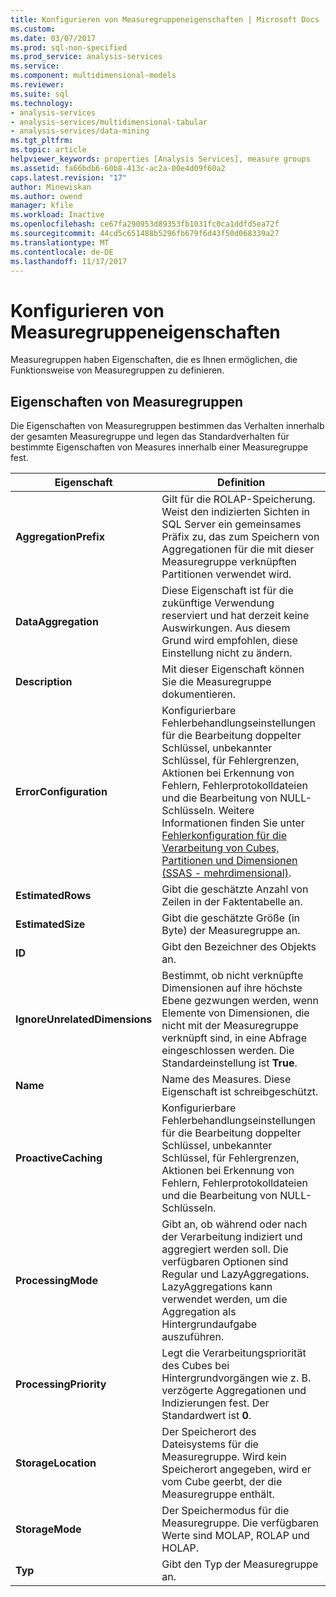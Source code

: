 ```yaml
---
title: Konfigurieren von Measuregruppeneigenschaften | Microsoft Docs
ms.custom: 
ms.date: 03/07/2017
ms.prod: sql-non-specified
ms.prod_service: analysis-services
ms.service: 
ms.component: multidimensional-models
ms.reviewer: 
ms.suite: sql
ms.technology:
- analysis-services
- analysis-services/multidimensional-tabular
- analysis-services/data-mining
ms.tgt_pltfrm: 
ms.topic: article
helpviewer_keywords: properties [Analysis Services], measure groups
ms.assetid: fa66bdb6-60b8-413c-ac2a-00e4d09f60a2
caps.latest.revision: "17"
author: Minewiskan
ms.author: owend
manager: kfile
ms.workload: Inactive
ms.openlocfilehash: ce67fa290953d89353fb1031fc0ca1ddfd5ea72f
ms.sourcegitcommit: 44cd5c651488b5296fb679f6d43f50d068339a27
ms.translationtype: MT
ms.contentlocale: de-DE
ms.lasthandoff: 11/17/2017
---
```

# <a name="configure-measure-group-properties"></a>Konfigurieren von Measuregruppeneigenschaften
  Measuregruppen haben Eigenschaften, die es Ihnen ermöglichen, die Funktionsweise von Measuregruppen zu definieren.  
  
## <a name="measure-group-properties"></a>Eigenschaften von Measuregruppen  
 Die Eigenschaften von Measuregruppen bestimmen das Verhalten innerhalb der gesamten Measuregruppe und legen das Standardverhalten für bestimmte Eigenschaften von Measures innerhalb einer Measuregruppe fest.  
  
|Eigenschaft|Definition|  
|--------------|----------------|  
|**AggregationPrefix**|Gilt für die ROLAP-Speicherung. Weist den indizierten Sichten in SQL Server ein gemeinsames Präfix zu, das zum Speichern von Aggregationen für die mit dieser Measuregruppe verknüpften Partitionen verwendet wird.|  
|**DataAggregation**|Diese Eigenschaft ist für die zukünftige Verwendung reserviert und hat derzeit keine Auswirkungen. Aus diesem Grund wird empfohlen, diese Einstellung nicht zu ändern.|  
|**Description**|Mit dieser Eigenschaft können Sie die Measuregruppe dokumentieren.|  
|**ErrorConfiguration**|Konfigurierbare Fehlerbehandlungseinstellungen für die Bearbeitung doppelter Schlüssel, unbekannter Schlüssel, für Fehlergrenzen, Aktionen bei Erkennung von Fehlern, Fehlerprotokolldateien und die Bearbeitung von NULL-Schlüsseln. Weitere Informationen finden Sie unter [Fehlerkonfiguration für die Verarbeitung von Cubes, Partitionen und Dimensionen &#40;SSAS - mehrdimensional&#41;](../../analysis-services/multidimensional-models/error-configuration-for-cube-partition-and-dimension-processing.md).|  
|**EstimatedRows**|Gibt die geschätzte Anzahl von Zeilen in der Faktentabelle an.|  
|**EstimatedSize**|Gibt die geschätzte Größe (in Byte) der Measuregruppe an.|  
|**ID**|Gibt den Bezeichner des Objekts an.|  
|**IgnoreUnrelatedDimensions**|Bestimmt, ob nicht verknüpfte Dimensionen auf ihre höchste Ebene gezwungen werden, wenn Elemente von Dimensionen, die nicht mit der Measuregruppe verknüpft sind, in eine Abfrage eingeschlossen werden. Die Standardeinstellung ist **True**.|  
|**Name**|Name des Measures. Diese Eigenschaft ist schreibgeschützt.|  
|**ProactiveCaching**|Konfigurierbare Fehlerbehandlungseinstellungen für die Bearbeitung doppelter Schlüssel, unbekannter Schlüssel, für Fehlergrenzen, Aktionen bei Erkennung von Fehlern, Fehlerprotokolldateien und die Bearbeitung von NULL-Schlüsseln.|  
|**ProcessingMode**|Gibt an, ob während oder nach der Verarbeitung indiziert und aggregiert werden soll. Die verfügbaren Optionen sind Regular und LazyAggregations. LazyAggregations kann verwendet werden, um die Aggregation als Hintergrundaufgabe auszuführen.|  
|**ProcessingPriority**|Legt die Verarbeitungspriorität des Cubes bei Hintergrundvorgängen wie z. B. verzögerte Aggregationen und Indizierungen fest. Der Standardwert ist **0**.|  
|**StorageLocation**|Der Speicherort des Dateisystems für die Measuregruppe. Wird kein Speicherort angegeben, wird er vom Cube geerbt, der die Measuregruppe enthält.|  
|**StorageMode**|Der Speichermodus für die Measuregruppe. Die verfügbaren Werte sind MOLAP, ROLAP und HOLAP.|  
|**Typ**|Gibt den Typ der Measuregruppe an.|  
  
  
